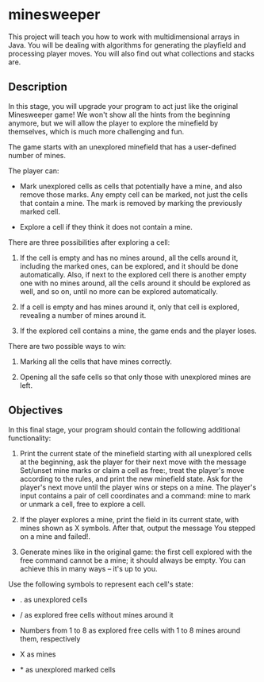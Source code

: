 # minesweeper
This project will teach you how to work with multidimensional arrays in Java. You will be dealing with algorithms for generating the playfield and processing player moves. You will also find out what collections and stacks are.

## Description
In this stage, you will upgrade your program to act just like the original Minesweeper game! We won't show all the hints from the beginning anymore, but we will allow the player to explore the minefield by themselves, which is much more challenging and fun.

The game starts with an unexplored minefield that has a user-defined number of mines.

The player can:

- Mark unexplored cells as cells that potentially have a mine, and also remove those marks. Any empty cell can be marked, not just the cells that contain a mine. The mark is removed by marking the previously marked cell.

- Explore a cell if they think it does not contain a mine.

There are three possibilities after exploring a cell:

1. If the cell is empty and has no mines around, all the cells around it, including the marked ones, can be explored, and it should be done automatically. Also, if next to the explored cell there is another empty one with no mines around, all the cells around it should be explored as well, and so on, until no more can be explored automatically.

2. If a cell is empty and has mines around it, only that cell is explored, revealing a number of mines around it.

3. If the explored cell contains a mine, the game ends and the player loses.

There are two possible ways to win:

1. Marking all the cells that have mines correctly.

2. Opening all the safe cells so that only those with unexplored mines are left.

## Objectives
In this final stage, your program should contain the following additional functionality:

1. Print the current state of the minefield starting with all unexplored cells at the beginning, ask the player for their next move with the message Set/unset mine marks or claim a cell as free:, treat the player's move according to the rules, and print the new minefield state. Ask for the player's next move until the player wins or steps on a mine. The player's input contains a pair of cell coordinates and a command: mine to mark or unmark a cell, free to explore a cell.

2. If the player explores a mine, print the field in its current state, with mines shown as X symbols. After that, output the message You stepped on a mine and failed!.

3. Generate mines like in the original game: the first cell explored with the free command cannot be a mine; it should always be empty. You can achieve this in many ways – it's up to you.

Use the following symbols to represent each cell's state:

- . as unexplored cells

- / as explored free cells without mines around it

- Numbers from 1 to 8 as explored free cells with 1 to 8 mines around them, respectively

- X as mines

- \* as unexplored marked cells
